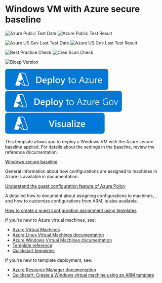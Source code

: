# Windows VM with Azure secure baseline

![Azure Public Test Date](https://azurequickstartsservice.blob.core.windows.net/badges/quickstarts/microsoft.compute/vm-windows-baseline/PublicLastTestDate.svg)
![Azure Public Test Result](https://azurequickstartsservice.blob.core.windows.net/badges/quickstarts/microsoft.compute/vm-windows-baseline/PublicDeployment.svg)

![Azure US Gov Last Test Date](https://azurequickstartsservice.blob.core.windows.net/badges/quickstarts/microsoft.compute/vm-windows-baseline/FairfaxLastTestDate.svg)
![Azure US Gov Last Test Result](https://azurequickstartsservice.blob.core.windows.net/badges/quickstarts/microsoft.compute/vm-windows-baseline/FairfaxDeployment.svg)

![Best Practice Check](https://azurequickstartsservice.blob.core.windows.net/badges/quickstarts/microsoft.compute/vm-windows-baseline/BestPracticeResult.svg)
![Cred Scan Check](https://azurequickstartsservice.blob.core.windows.net/badges/quickstarts/microsoft.compute/vm-windows-baseline/CredScanResult.svg)

![Bicep Version](https://azurequickstartsservice.blob.core.windows.net/badges/quickstarts/microsoft.compute/vm-windows-baseline/BicepVersion.svg)

[![Deploy To Azure](https://raw.githubusercontent.com/Azure/azure-quickstart-templates/master/1-CONTRIBUTION-GUIDE/images/deploytoazure.svg?sanitize=true)](https://portal.azure.com/#create/Microsoft.Template/uri/https%3A%2F%2Fraw.githubusercontent.com%2FAzure%2Fazure-quickstart-templates%2Fmaster%2Fquickstarts%2Fmicrosoft.compute%2Fvm-windows-baseline%2Fazuredeploy.json)
[![Deploy To Azure US Gov](https://raw.githubusercontent.com/Azure/azure-quickstart-templates/master/1-CONTRIBUTION-GUIDE/images/deploytoazuregov.svg?sanitize=true)](https://portal.azure.us/#create/Microsoft.Template/uri/https%3A%2F%2Fraw.githubusercontent.com%2FAzure%2Fazure-quickstart-templates%2Fmaster%2Fquickstarts%2Fmicrosoft.compute%2Fvm-windows-baseline%2Fazuredeploy.json)
[![Visualize](https://raw.githubusercontent.com/Azure/azure-quickstart-templates/master/1-CONTRIBUTION-GUIDE/images/visualizebutton.svg?sanitize=true)](http://armviz.io/#/?load=https%3A%2F%2Fraw.githubusercontent.com%2FAzure%2Fazure-quickstart-templates%2Fmaster%2Fquickstarts%2Fmicrosoft.compute%2Fvm-windows-baseline%2Fazuredeploy.json)

This template allows you to deploy a Windows VM with the Azure secure baseline applied. For details about the settings in the baseline,
review the reference documentation.

[Windows secure baseline](https://docs.microsoft.com/en-us/azure/governance/policy/samples/guest-configuration-baseline-windows)

General information about how configurations are assigned to machines in Azure is available in documentation.

[Understand the guest configuration feature of Azure Policy](https://docs.microsoft.com/en-us/azure/governance/policy/concepts/guest-configuration)

A detailed how to document about assigning configurations to machines, and how to customize configurations from ARM,
is also available.

[How to create a guest configuration assignment using templates](https://docs.microsoft.com/en-us/azure/governance/policy/how-to/guest-configuration-create-assignment)

If you're new to Azure virtual machines, see:

- [Azure Virtual Machines](https://azure.microsoft.com/services/virtual-machines/)
- [Azure Linux Virtual Machines documentation](https://docs.microsoft.com/azure/virtual-machines/linux/)
- [Azure Windows Virtual Machines documentation](https://docs.microsoft.com/azure/virtual-machines/windows/)
- [Template reference](https://docs.microsoft.com/azure/templates/microsoft.compute/allversions)
- [Quickstart templates](https://azure.microsoft.com/resources/templates/?resourceType=Microsoft.Compute&pageNumber=1&sort=Popular)

If you're new to template deployment, see:

- [Azure Resource Manager documentation](https://docs.microsoft.com/azure/azure-resource-manager/)
- [Quickstart: Create a Windows virtual machine using an ARM template](https://docs.microsoft.com/azure/virtual-machines/windows/quick-create-template)

